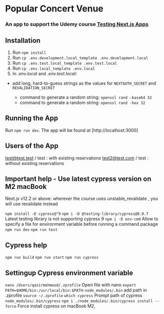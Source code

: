 # Popular Concert Venue

### An app to support the Udemy course [Testing Next.js Apps](https://www.udemy.com/course/nextjs-testing/)

## Installation

1. Run `npm install`
1. Run `cp .env.development.local_template .env.development.local`
1. Run `cp .env.test.local_template .env.test.local`
1. Run `cp .env.local_template .env.local`
1. In _.env.local_ and _.env.test.local_:

- add long, hard-to-guess strings as the values for `NEXTAUTH_SECRET` and `REVALIDATION_SECRET`

  - command to generate a random string: `openssl rand -base64 32`
  - command to generate a random string: `openssl rand -hex 32` 

## Running the App

Run `npm run dev`. The app will be found at [http://localhost:3000]

## Users of the App

test@test.test / test : with existing reservations
test2@test.com / test : without existing reservations

## Important help - Use latest cypress version on M2 macBook

Next.js v12.2 or above: wherever the course uses unstable_revalidate , you will use revalidate instead

`npm install -D cypress@^9`
`npm i -D @testing-library/cypress@8.0.7` Latest testing library is not supporting cypress 9
`npm i -D env-cmd` Allow to specify a file for environment variable before running a command package
`npm run dev`
`npm run test`

## Cypress help

`npm run build`
`npm run start`
`npm run cypress`

## Settingup Cypress environment variable

`nano /Users/qasirmehmood/.zprofile` Open file with nano
`export PATH=$HOME/bin:/usr/local/bin:$PATH:node_modules/.bin` add path in .zprofile
`source ~/.zprofile`
`which cypress` Prompt path of cypress `node_modules/.bin/cypress`
`npm i ./node_modules/.bin/cypress install --force` Force install cypress on macBook M2, 
